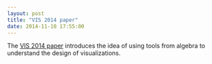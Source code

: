 ```yaml
---
layout: post
title: "VIS 2014 paper"
date: 2014-11-10 17:55:00
---
```


The [VIS 2014 paper](/assets/paper.pdf) introduces the idea of using tools from algebra
to understand the design of visualizations.
